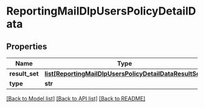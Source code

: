 # ReportingMailDlpUsersPolicyDetailData

## Properties
Name | Type | Description | Notes
------------ | ------------- | ------------- | -------------
**result_set** | [**list[ReportingMailDlpUsersPolicyDetailDataResultSet]**](ReportingMailDlpUsersPolicyDetailDataResultSet.md) |  | [optional] 
**type** | **str** |  | [optional] 

[[Back to Model list]](../README.md#documentation-for-models) [[Back to API list]](../README.md#documentation-for-api-endpoints) [[Back to README]](../README.md)

